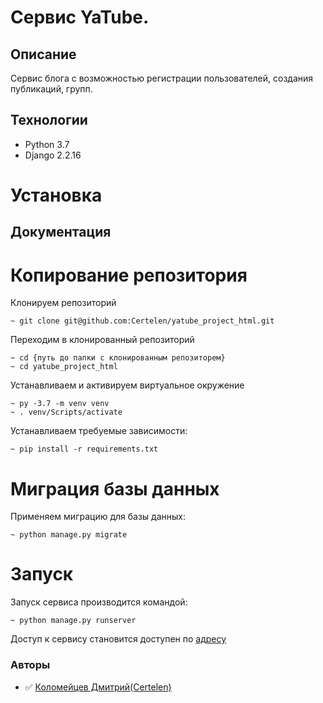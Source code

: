 # Cервис YaTube.

## Описание
Сервис блога с возможностью регистрации пользователей, создания публикаций, групп.

## Технологии
- Python 3.7
- Django 2.2.16

# Установка
## Документация
# Копирование репозитория
Клонируем репозиторий
```
~ git clone git@github.com:Certelen/yatube_project_html.git
```
Переходим в клонированный репозиторий
```
~ cd {путь до папки с клонированным репозиторем}
~ cd yatube_project_html
```
Устанавливаем и активируем виртуальное окружение
```
~ py -3.7 -m venv venv
~ . venv/Scripts/activate
```
Устанавливаем требуемые зависимости:
```
~ pip install -r requirements.txt
```
# Миграция базы данных
Применяем миграцию для базы данных:
```
~ python manage.py migrate
```
# Запуск
Запуск сервиса производится командой:
```
~ python manage.py runserver
```
Доступ к сервису становится доступен по [адресу](http://127.0.0.1:8000/)
### Авторы
- :white_check_mark: [Коломейцев Дмитрий(Certelen)](https://github.com/Certelen)
